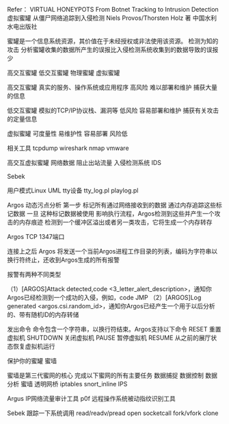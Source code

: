 
Refer：
VIRTUAL HONEYPOTS From Botnet Tracking to Intrusion Detection 
虚拟蜜罐 从僵尸网络追踪到入侵检测 
Niels Provos/Thorsten Holz 著 
中国水利水电出版社

蜜罐是一个信息系统资源，其价值在于未经授权或非法使用该资源。
检测为知的攻击
分析蜜罐收集的数据所产生的误报比入侵检测系统收集到的数据导致的误报少

高交互蜜罐 低交互蜜罐 物理蜜罐 虚拟蜜罐

高交互蜜罐 真实的服务、操作系统或应用程序 高风险 难以部署和维护 捕获大量的信息

低交互蜜罐 模拟的TCP/IP协议栈、漏洞等 低风险 容易部署和维护 捕获有关攻击的定量信息

虚拟蜜罐 可度量性 易维护性 容易部署 风险低

相关工具 tcpdump wireshark nmap vmware 

高交互虚拟蜜罐 网络数据 阻止出站流量 入侵检测系统 IDS

Sebek 

用户模式Linux UML tty设备
tty_log.pl playlog.pl


Argos
动态污点分析
第一步 标记所有通过网络接收到的数据 通过内存追踪这些标记数据
一旦 这种标记数据被使用 影响执行流程，Argos检测到这些并产生一个攻击的内存痕迹
检测到一个缓冲区溢出或者另一类攻击，它将生成一个内存转存

Argos TCP 1347端口

连接上之后 Argos 将发送一个当前Argos进程工作目录的列表，编码为字符串以换行符终止，还收到Argos生成的所有报警

报警有两种不同类型

（1）[ARGOS]Attack detected,code <3_letter_alert_description>，通知你Argos已经检测到一个成功的入侵，例如，code JMP
（2）[ARGOS]Log generated <argos.csi.random_id>，通知你Argos已经产生一个用于以后分析的、带有随机ID的内存转储

发出命令 命令包含一个字符串，以换行符结束。Argos支持以下命令
RESET 重置虚拟机
SHUTDOWN 关闭虚拟机
PAUSE 暂停虚拟机
RESUME 从之前的展厅状态恢复虚拟机运行

保护你的蜜罐 蜜墙

蜜墙是第三代蜜网的核心 完成以下蜜网的所有主要任务
数据捕捉 数据控制 数据分析
蜜墙 透明网桥
iptables snort_inline IPS

Argus IP网络流量审计工具 p0f 远程操作系统被动指纹识别工具

Sebek 跟踪一下系统调用
read/readv/pread
open
socketcall
fork/vfork
clone






